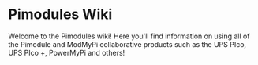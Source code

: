 # Pimodules Wiki

Welcome to the Pimodules wiki! Here you'll find information on using all of the Pimodule and ModMyPi collaborative products such as the UPS PIco, UPS PIco +, PowerMyPi and others!

